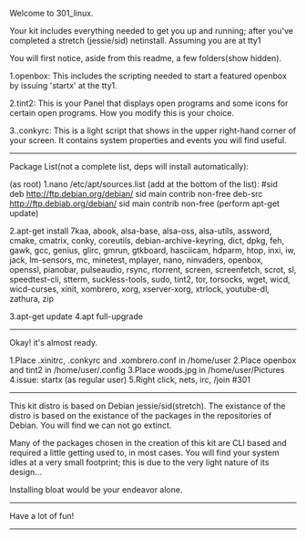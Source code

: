 
Welcome to 301_linux. 

Your kit includes everything needed to get you up and running; after you've completed a stretch (jessie/sid) netinstall. Assuming you are at tty1

You will first notice, aside from this readme, a few folders(show hidden). 

1.openbox: This includes the scripting needed to start a featured openbox by issuing 'startx' at the tty1. 

2.tint2: This is your Panel that displays open programs and some icons for certain open programs. How you modify this is your choice. 

3..conkyrc: This is a light script that shows in the upper right-hand corner of your screen. It contains system properties and events you will find useful. 

_______________________________________________________________________________
Package List(not a complete list, deps will install automatically): 

(as root)
1.nano /etc/apt/sources.list 
(add at the bottom of the list): 
#sid  
deb http://ftp.debian.org/debian/ sid main contrib non-free
deb-src http://ftp.debiab.org/debian/ sid main contrib non-free
(perform apt-get update)

2.apt-get install
7kaa, abook, alsa-base, alsa-oss, alsa-utils, assword, cmake, cmatrix, conky, coreutils, debian-archive-keyring, dict, dpkg, feh, gawk, gcc, genius, glirc, gmrun, gtkboard, hasciicam, hdparm, htop, inxi, iw, jack, lm-sensors, mc, minetest, mplayer, nano, ninvaders, openbox, openssl, pianobar, pulseaudio, rsync, rtorrent, screen, screenfetch, scrot, sl, speedtest-cli, stterm, suckless-tools, sudo, tint2, tor, torsocks, wget, wicd, wicd-curses, xinit, xombrero, xorg, xserver-xorg, xtrlock, youtube-dl, zathura, zip

3.apt-get update
4.apt full-upgrade
_______________________________________________________________________________
Okay! it's almost ready. 

1.Place .xinitrc, .conkyrc and .xombrero.conf in /home/user
2.Place openbox and tint2 in /home/user/.config
3.Place woods.jpg in /home/user/Pictures
4.issue: startx (as regular user) 
5.Right click, nets, irc, /join #301 
_______________________________________________________________________________
This kit distro is based on Debian jessie/sid(stretch). The existance of the distro is based on the existance of the packages in the repositories of Debian. You will find we can not go extinct. 

Many of the packages chosen in the creation of this kit are CLI based and required a little getting used to, in most cases. You will find your system idles at a very small footprint; this is due to the very light nature of its design...

Installing bloat would be your endeavor alone. 
________________________________________________________________________________

Have a lot of fun! 

_________________________________________________________________________________
 
